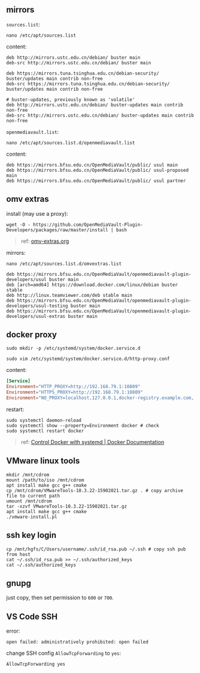 ## mirrors

`sources.list`:

``` shell
nano /etc/apt/sources.list
```

content:

``` shell
deb http://mirrors.ustc.edu.cn/debian/ buster main
deb-src http://mirrors.ustc.edu.cn/debian/ buster main

deb https://mirrors.tuna.tsinghua.edu.cn/debian-security/ buster/updates main contrib non-free
deb-src https://mirrors.tuna.tsinghua.edu.cn/debian-security/ buster/updates main contrib non-free

# buster-updates, previously known as 'volatile'
deb http://mirrors.ustc.edu.cn/debian/ buster-updates main contrib non-free
deb-src http://mirrors.ustc.edu.cn/debian/ buster-updates main contrib non-free
```

`openmediavault.list`:

``` shell
nano /etc/apt/sources.list.d/openmediavault.list
```

content:

``` shell
deb https://mirrors.bfsu.edu.cn/OpenMediaVault/public/ usul main
deb https://mirrors.bfsu.edu.cn/OpenMediaVault/public/ usul-proposed main
deb https://mirrors.bfsu.edu.cn/OpenMediaVault/public/ usul partner
```

## omv extras

install (may use a proxy):

``` shell
wget -O - https://github.com/OpenMediaVault-Plugin-Developers/packages/raw/master/install | bash 
```

> ref: [omv-extras.org](https://omv-extras.org/)

mirrors:

`nano /etc/apt/sources.list.d/omvextras.list`

``` shell
deb https://mirrors.bfsu.edu.cn/OpenMediaVault/openmediavault-plugin-developers/usul buster main
deb [arch=amd64] https://download.docker.com/linux/debian buster stable
deb http://linux.teamviewer.com/deb stable main
deb https://mirrors.bfsu.edu.cn/OpenMediaVault/openmediavault-plugin-developers/usul-testing buster main
deb https://mirrors.bfsu.edu.cn/OpenMediaVault/openmediavault-plugin-developers/usul-extras buster main
```

## docker proxy

``` shell
sudo mkdir -p /etc/systemd/system/docker.service.d
```

``` shell
sudo vim /etc/systemd/system/docker.service.d/http-proxy.conf
```

content:

``` conf
[Service]
Environment="HTTP_PROXY=http://192.168.79.1:10809"
Environment="HTTPS_PROXY=http://192.168.79.1:10809"
Environment="NO_PROXY=localhost,127.0.0.1,docker-registry.example.com,.corp"
```

restart:

``` shell
sudo systemctl daemon-reload
sudo systemctl show --property=Environment docker # check
sudo systemctl restart docker
```

> ref: [Control Docker with systemd | Docker Documentation](https://docs.docker.com/config/daemon/systemd/#httphttps-proxy)

## VMware linux tools

``` shell
mkdir /mnt/cdrom
mount /path/to/iso /mnt/cdrom
apt install make gcc g++ cmake
cp /mnt/cdrom/VMwareTools-10.3.22-15902021.tar.gz . # copy archive file to current path
umount /mnt/cdrom
tar -xzvf VMwareTools-10.3.22-15902021.tar.gz
apt install make gcc g++ cmake
./vmware-install.pl
```

## ssh key login

``` shell
cp /mnt/hgfs/C/Users/username/.ssh/id_rsa.pub ~/.ssh # copy ssh pub from host
cat ~/.ssh/id_rsa.pub >> ~/.ssh/authorized_keys
cat ~/.ssh/authorized_keys
```

## gnupg

just copy, then set permission to `600` or `700`.

## VS Code SSH

error:

``` log
open failed: administratively prohibited: open failed
```

change SSH config `AllowTcpForwarding` to `yes`:

``` shell
AllowTcpForwarding yes
```
